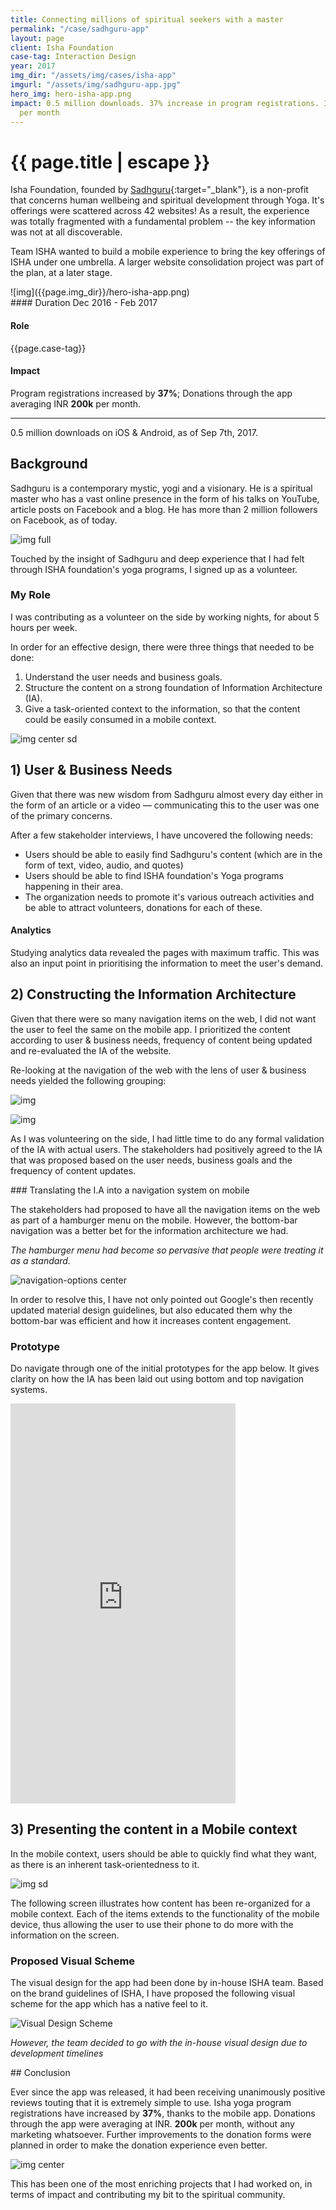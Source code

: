 ```yaml
---
title: Connecting millions of spiritual seekers with a master
permalink: "/case/sadhguru-app"
layout: page
client: Isha Foundation
case-tag: Interaction Design
year: 2017
img_dir: "/assets/img/cases/isha-app"
imgurl: "/assets/img/sadhguru-app.jpg"
hero_img: hero-isha-app.png
impact: 0.5 million downloads. 37% increase in program registrations. INR 2lac+ donations
  per month
---
```


<div class="overview">
<h1 class="post-title">{{ page.title | escape }}</h1>

Isha Foundation, founded by [Sadhguru](http://isha.sadhguru.org){:target="_blank"}, is a non-profit that concerns human wellbeing and spiritual development through Yoga. 
It's offerings were scattered across 42 websites! As a result, the experience was totally fragmented with a fundamental problem -- the key information was not at all discoverable.

Team ISHA wanted to build a mobile experience to bring the key offerings of ISHA under one umbrella. A larger website consolidation project was part of the plan, at a later stage.

<div class="row">
<div class="col hero-img">
![img]({{page.img_dir}}/hero-isha-app.png)
</div>

<div class="col">
#### Duration
Dec 2016 - Feb 2017

#### Role
{{page.case-tag}}

#### Impact
Program registrations increased by <b>37%</b>; Donations through the app averaging INR <b>200k</b> per month.

---

<p> 0.5 million downloads on iOS & Android, as of Sep 7th, 2017.</p>

<!-- #### App links
<a href="http://play.google.com/store/apps/details?id=com.ishafoundation.app&hl=en" target="_blank" class="app-link">Android</a>
<a href="http://itunes.apple.com/in/app/sadhguru/id537568757" target="_blank" class="app-link">iOS</a> -->

</div>
</div>
</div>

## Background

Sadhguru is a contemporary mystic, yogi and a visionary. He is a spiritual master who has a vast online presence in the form of his talks on YouTube, article posts on Facebook and a blog. He has more than 2 million followers on Facebook, as of today.

![img full]({{page.img_dir}}/sadhguru.jpg)

Touched by the insight of Sadhguru and deep experience that I had felt through ISHA foundation's yoga programs, I signed up as a volunteer.

### My Role
I was contributing as a volunteer on the side by working nights, for about 5 hours per week.

In order for an effective design, there were three things that needed to be done:
1. Understand the user needs and business goals.
2. Structure the content on a strong foundation of Information Architecture (IA).
3. Give a task-oriented context to the information, so that the content could be easily consumed in a mobile context.

![img center sd](/assets/img/cases/isha-app/pcc.svg)

## 1) User & Business Needs

Given that there was new wisdom from Sadhguru almost every day either in the form of an article or a video — communicating this to the user was one of the primary concerns.

After a few stakeholder interviews, I have uncovered the following needs:

- Users should be able to easily find Sadhguru's content (which are in the form of text, video, audio, and quotes)
- Users should be able to find ISHA foundation's Yoga programs happening in their area.
- The organization needs to promote it's various outreach activities and be able to attract volunteers, donations for each of these.

#### Analytics

Studying analytics data revealed the pages with maximum traffic. This was also an input point in prioritising the information to meet the user's demand.

## 2) Constructing the Information Architecture

Given that there were so many navigation items on the web, I did not want the user to feel the same on the mobile app. I prioritized the content according to user & business needs, frequency of content being updated and re-evaluated the IA of the website.

<!-- ![img]({{page.img_dir}}/isha-web-nav.png) -->

Re-looking at the navigation of the web with the lens of user & business needs yielded the following grouping: 

![img](/assets/img/cases/isha-app/web-mobile-IA.png)

![img]({{page.img_dir}}/sitemap.png)

As I was volunteering on the side, I had little time to do any formal validation of the IA with actual users. The stakeholders had positively agreed to the IA that was proposed based on the user needs, business goals and the frequency of content updates.

<p style="clear:both"></p>
### Translating the I.A into a navigation system on mobile

The stakeholders had proposed to have all the navigation items on the web as part of a hamburger menu on the mobile. However, the bottom-bar navigation was a better bet for the information architecture we had.

*The hamburger menu had become so pervasive that people were treating it as a standard.*

![navigation-options center]({{page.img_dir}}/ham--bottom-bar.png)

In order to resolve this, I have not only pointed out Google's then recently updated material design guidelines, but also educated them why the bottom-bar was efficient and how it increases content engagement.


### Prototype

Do navigate through one of the initial prototypes for the app below. It gives clarity on how the IA has been laid out using bottom and top navigation systems.

<iframe src="https://marvelapp.com/1i0e59f?emb=1" class="prototype" width="360" height="640" allowTransparency="true" frameborder="0"></iframe>

## 3) Presenting the content in a Mobile context

In the mobile context, users should be able to quickly find what they want, as there is an inherent task-orientedness to it.

![img sd]({{page.img_dir}}/Visit_Location_DL.png)

The following screen illustrates how content has been re-organized for a mobile context. Each of the items extends to the functionality of the mobile device, thus allowing the user to use their phone to do more with the information on the screen.

<p style="clear:both"></p>

### Proposed Visual Scheme
The visual design for the app had been done by in-house ISHA team.
Based on the brand guidelines of ISHA, I have proposed the following visual scheme for the app which has a native feel to it.

<div class="full-width"><img src="{{page.img_dir}}/isha_app_vds.png" alt="Visual Design Scheme">
</div>

<!-- ![img full-width]({{page.img_dir}}/isha_app_vd.png) -->
*However, the team decided to go with the in-house visual design due to development timelines*

<p style="clear:both"></p>
## Conclusion

Ever since the app was released, it had been receiving unanimously positive reviews touting that it is extremely simple to use. Isha yoga program registrations have increased by <b>37%</b>, thanks to the mobile app. Donations through the app were averaging at INR. <b>200k</b> per month, without any marketing whatsoever. Further improvements to the donation forms were planned in order to make the donation experience even better.

![img center]({{page.img_dir}}/playstore-reviews.png)

This has been one of the most enriching projects that I had worked on, in terms of impact and contributing my bit to the spiritual community.